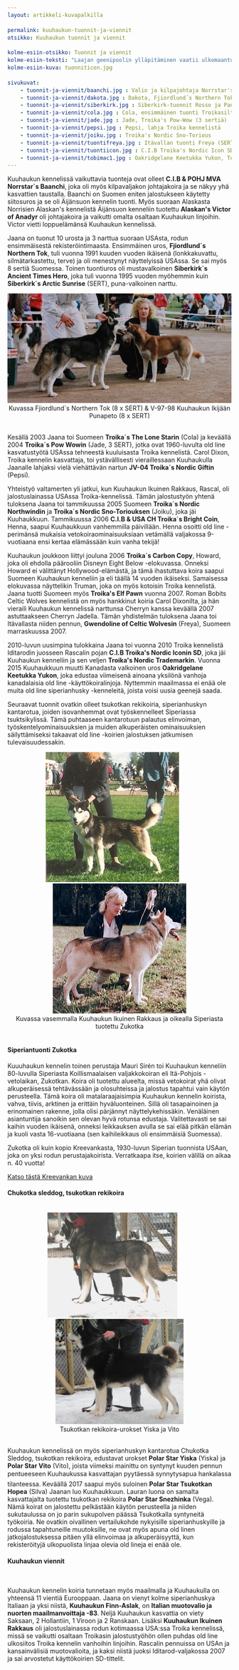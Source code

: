 ```yaml
---
layout: artikkeli-kuvapalkilla

permalink: kuuhaukun-tuonnit-ja-viennit
otsikko: Kuuhaukun tuonnit ja viennit 

kolme-esiin-otsikko: Tuonnit ja viennit
kolme-esiin-teksti: "Laajan geenipoolin ylläpitäminen vaatii ulkomaantuonteja. Koiramme ovat kysyttyjä myös ulkomailla, tutustu tuonti- ja vientikoiriimme."
kolme-esiin-kuva: tuonniticon.jpg

sivukuvat:
    - tuonnit-ja-viennit/baanchi.jpg : Valio ja kilpajohtaja Norrstar's Baanchi
    - tuonnit-ja-viennit/dakota.jpg : Dakota, Fjiordlund´s Northern Tok
    - tuonnit-ja-viennit/siberkirk.jpg : Siberkirk-tuonnit Rosso ja Panda
    - tuonnit-ja-viennit/cola.jpg : Cola, ensimmäinen tuonti Troikasilta
    - tuonnit-ja-viennit/jade.jpg : Jade, Troika's Pow-Wow (3 sertiä)
    - tuonnit-ja-viennit/pepsi.jpg : Pepsi, lahja Troika kennelistä
    - tuonnit-ja-viennit/joiku.jpg : Troika's Nordic Sno-Torious
    - tuonnit-ja-viennit/tuontifreya.jpg : Itävallan tuonti Freya (SERT, VSP)
    - tuonnit-ja-viennit/tuontiicon.jpg : C.I.B Troika's Nordic Icon SD
    - tuonnit-ja-viennit/tobimac1.jpg : Oakridgelane Keetukka Yukon, Tobi-Mac
---
```

Kuuhaukun kennelissä vaikuttavia tuonteja ovat olleet **C.I.B & POHJ MVA Norrstar´s Baanchi**, 
joka oli myös kilpavaljakon johtajakoira ja se näkyy yhä kasvattien taustalla. Baanchi on Suomen 
eniten jalostukseen käytetty siitosuros ja se oli Äijänsuon kennelin tuonti. Myös suoraan Alaskasta 
Norrisien Alaskan's kennelistä Äijänsuon kenneliin tuotettu **Alaskan's Victor of Anadyr** oli 
johtajakoira ja vaikutti omalta osaltaan Kuuhaukun linjoihin. Victor vietti loppuelämänsä Kuuhaukun 
kennelissä.

Jaana on tuonut 10 urosta ja 3 narttua suoraan USAsta, rodun ensimmäisestä rekisteröintimaasta. 
Ensimmäinen uros, **Fjiordlund´s Northern Tok**, tuli vuonna 1991 kuuden vuoden ikäisenä (lonkkakuvattu, 
silmätarkastettu, terve) ja oli menestynyt näyttelyissä USAssa. Se sai myös 8 sertiä Suomessa. Toinen 
tuontiuros oli mustavalkoinen **Siberkirk´s Ancient Times Hero**, joka tuli vuonna 1995 vuoden myöhemmin 
kuin **Siberkirk´s Arctic Sunrise** (SERT), puna-valkoinen narttu.


<center>
<img src="images/tuonnit-ja-viennit/tuonnit1.jpg"><br>
Kuvassa Fjiordlund´s Northern Tok (8 x SERT) & V-97-98 Kuuhaukun Ikijään Punapeto (8 x SERT)
</center>
<br>

Kesällä 2003 Jaana toi Suomeen **Troika´s The Lone Starin** (Cola) ja keväällä 2004 **Troika´s Pow Wowin** 
(Jade, 3 SERT), jotka ovat 1960-luvulta old line kasvatustyötä USAssa tehneestä kuuluisasta Troika kennelistä. 
Carol Dixon, Troika kennelin kasvattaja, toi ystävällisesti vieraillessaan Kuuhaukulla Jaanalle lahjaksi 
vielä viehättävän nartun **JV-04 Troika´s Nordic Giftin** (Pepsi).

Yhteistyö valtamerten yli jatkui, kun Kuuhaukun Ikuinen Rakkaus, Rascal, oli jalostuslainassa 
USAssa Troika-kennelissä. Tämän jalostustyön yhtenä tuloksena Jaana toi tammikuussa 2005 
Suomeen **Troika´s Nordic Northwindin** ja **Troika´s Nordic Sno-Toriouksen** (Joiku), 
joka jäi Kuuhaukkuun. Tammikuussa 2006 **C.I.B & USA CH Troika´s Bright Coin**, Henna, 
saapui Kuuhaukkuun vanhemmilla päivillään. Henna osoitti old line -perimänsä mukaisia 
vetokoiraominaisuuksiaan vetämällä valjakossa 9-vuotiaana ensi kertaa elämässään kuin vanha tekijä!

Kuuhaukun joukkoon liittyi jouluna 2006 **Troika´s Carbon Copy**, Howard, 
joka oli ehdolla päärooliin Disneyn Eight Below -elokuvassa. Onneksi Howard ei välittänyt 
Hollywood-elämästä, ja tämä ihastuttava koira saapui Suomeen Kuuhaukun kenneliin ja 
eli täällä 14 vuoden ikäiseksi. Samaisessa elokuvassa näyttelikin Truman, joka on 
myös kotoisin Troika kennelistä. Jaana tuotti Suomeen myös **Troika's Elf Pawn** 
vuonna 2007. Roman Bobits Celtic Wolves kennelistä on myös hankkinut koiria Carol 
Dixonilta, ja hän vieraili Kuuhaukun kennelissä narttunsa Cherryn kanssa keväällä 
2007 astuttaakseen Cherryn Jadella. Tämän yhdistelmän tuloksena Jaana toi Itävallasta niiden 
pennun, **Gwendoline of Celtic Wolvesin** (Freya), Suomeen marraskuussa 2007.

2010-luvun uusimpina tulokkaina Jaana toi vuonna 2010 Troika kennelistä Iditarodin 
juosseen Rascalin pojan **C.I.B Troika's Nordic Iconin SD**, joka jäi Kuuhaukun 
kenneliin ja sen veljen **Troika's Nordic Trademarkin**. Vuonna 2015 Kuuhaukkuun 
muutti Kanadasta valkoinen uros **Oakridgelane Keetukka Yukon**, joka edustaa 
viimeisenä ainoana yksilönä vanhoja 
kanadalaisia old line -käyttökoiralinjoja. Nyttemmin maailmassa ei enää ole muita old line siperianhusky -kenneleitä,
joista voisi uusia geenejä saada.

Seuraavat tuonnit ovatkin olleet tsukotkan rekikoiria, siperianhuskyn kantarotua, joiden 
isovanhemmat ovat
työskennelleet Siperiassa tsuktsikylissä. Tämä puhtaaseen kantarotuun palautus elinvoiman, työskentelyominaisuuksien
ja muiden alkuperäisten ominaisuuksien säilyttämiseksi takaavat old line -koirien jalostuksen jatkumisen
tulevaisuudessakin.

<center>
<img src="images/tuonnit-ja-viennit/rascalnly.jpg">
&nbsp; &nbsp; &nbsp; &nbsp;
<img src="images/tuonnit-ja-viennit/zukotka.jpg"/><br>
Kuvassa vasemmalla Kuuhaukun Ikuinen Rakkaus ja oikealla Siperiasta tuotettu Zukotka
</center>
<br>

<h4>Siperiantuonti Zukotka</h4>

Kuuuhaukun kennelin toinen perustaja Mauri Sirén toi Kuuhaukun kenneliin 80-luvulla 
Siperiasta Koillismaalaisen valjakkokoiran eli Itä-Pohjois -vetolaikan, Zukotkan. Koira oli 
tuotettu alueelta, missä vetokoirat yhä olivat alkuperäisessä tehtävässään ja olosuhteissa 
ja jalostus tapahtui vain käytön perusteella. Tämä koira oli matalaraajaisimpia Kuuhaukun 
kennelin koirista, vahva, tiivis, arktinen ja erittäin hyväluonteinen. Sillä oli 
tasapainoinen ja erinomainen rakenne, jolla olisi pärjännyt näyttelykehissäkin. 
Venäläinen asiantuntija sanoikin sen olevan hyvä rotunsa edustaja. Valitettavasti se 
sai kaihin vuoden ikäisenä, onneksi leikkauksen avulla se sai elää pitkän elämän ja 
kuoli vasta 16-vuotiaana (sen kaihileikkaus oli ensimmäisiä Suomessa).

Zukotka oli kuin kopio 
Kreevankasta, 1930-luvun Siperian tuonnista USAan, joka on yksi rodun perustajakoirista. 
Verratkaapa itse, koirien välillä on aikaa n. 40 vuotta!

[Katso tästä Kreevankan kuva](https://pawvillage.com/pedigree/dynprofile.asp?ID=AWSH174)

<h4>Chukotka sleddog, tsukotkan rekikoira</h4><br>

<center>
<img src="images/tuonnit-ja-viennit/tuontiyiska.jpg">
&nbsp; &nbsp; &nbsp; &nbsp;
<img src="images/tuonnit-ja-viennit/seisovavito.jpg"/><br>
Tsukotkan rekikoira-urokset Yiska ja Vito
</center>
<br>

Kuuhaukun kennelissä on myös siperianhuskyn kantarotua Chukotka Sleddog, tsukotkan rekikoira, 
edustavat urokset **Polar Star Yiska** (Yiska) ja **Polar Star Vito** (Vito), joista viimeksi 
mainittu on syntynyt kuuden pennun pentueeseen Kuuhaukussa kasvattajan pyytäessä synnytysapua 
hankalassa tilanteessa. Keväällä 2017 saapui myös suloinen **Polar Star Tsukotkan Hopea** (Silva)
Jaanan luo Kuuhaukkuun. Lauran luona on samalta kasvattajalta tuotettu tsukotkan 
rekikoira **Polar Star Snezhinka** (Vega). Nämä koirat on jalostettu pelkästään käytön perusteella ja 
niiden sukutaulussa on jo parin sukupolven päässä Tsukotkalla syntyneitä työkoiria. 
Ne ovatkin oivallinen vertailukohde nykyisille siperianhuskyille ja rodussa tapahtuneille 
muutoksille, ne ovat myös apuna old linen jatkojalostuksessa pitäen yllä elinvoimaa ja alkuperäisyyttä, 
kun rekisteröityjä ulkopuolista linjaa olevia old lineja ei enää ole.

<h4>Kuuhaukun viennit</h4><br>

Kuuhaukun kennelin koiria tunnetaan myös maailmalla ja Kuuhaukulla on yhteensä 11 
vientiä Eurooppaan. Jaana on vienyt kolme siperianhuskya Italiaan ja yksi niistä, 
**Kuuhaukun Finn-Aslak**, on **Italian muotovalio ja nuorten maailmanvoittaja -83**. 
Neljä Kuuhaukun kasvattia on viety Saksaan, 2 Hollantiin, 1 Viroon ja 2 Ranskaan.
Lisäksi **Kuuhaukun Ikuinen Rakkaus** oli jalostuslainassa rodun kotimaassa USA:ssa 
Troika kennelissä, missä se vaikutti osaltaan Troikasin jalostustyöhön ollen puhdas old 
line ulkosiitos Troika kennelin vanhoihin linjoihin. Rascalin pennuissa on USAn ja 
kansainvälisiä muotovalioita, ja kaksi niistä juoksi Iditarod-valjakossa 2007 ja sai 
arvostetut käyttökoirien SD-tittelit.

